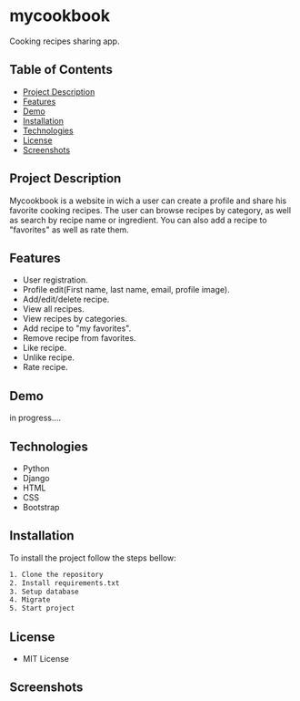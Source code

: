# mycookbook

Cooking recipes sharing app.


## Table of Contents

- [Project Description](#project-description)
- [Features](#features)
- [Demo](#demo)
- [Installation](#installation)
- [Technologies](#technologies)
- [License](#license)
- [Screenshots](screenshots)

## Project Description

Mycookbook is a website in wich a user can create a profile and share his favorite cooking recipes. The user can browse recipes by category, as well as search by recipe name or ingredient. You can also add a recipe to "favorites" as well as rate them.



## Features

- User registration.
- Profile edit(First name, last name, email, profile image).
- Add/edit/delete recipe.
- View all recipes.
- View recipes by categories.
- Add recipe to "my favorites".
- Remove recipe from favorites.
- Like recipe.
- Unlike recipe.
- Rate recipe.

## Demo

in progress....

## Technologies

- Python
- Django
- HTML
- CSS
- Bootstrap


## Installation

To install the project follow the steps bellow:

```bash
1. Clone the repository
2. Install requirements.txt
3. Setup database
4. Migrate
5. Start project
```


## License

- MIT License


## Screenshots
